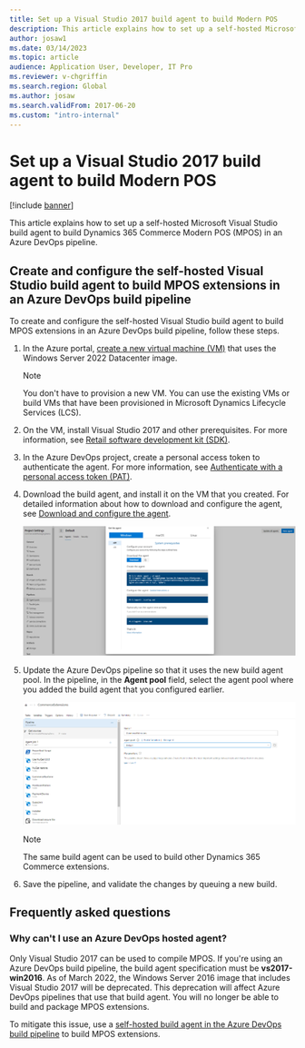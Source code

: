 ```yaml
---
title: Set up a Visual Studio 2017 build agent to build Modern POS
description: This article explains how to set up a self-hosted Microsoft Visual Studio build agent to build Dynamics 365 Commerce Modern POS (MPOS) in an Azure DevOps pipeline.
author: josaw1
ms.date: 03/14/2023
ms.topic: article
audience: Application User, Developer, IT Pro
ms.reviewer: v-chgriffin
ms.search.region: Global
ms.author: josaw
ms.search.validFrom: 2017-06-20
ms.custom: "intro-internal"
---
```


# Set up a Visual Studio 2017 build agent to build Modern POS

[!include [banner](../../../includes/banner.md)]

This article explains how to set up a self-hosted Microsoft Visual Studio build agent to build Dynamics 365 Commerce Modern POS (MPOS) in an Azure DevOps pipeline.

## Create and configure the self-hosted Visual Studio build agent to build MPOS extensions in an Azure DevOps build pipeline

To create and configure the self-hosted Visual Studio build agent to build MPOS extensions in an Azure DevOps build pipeline, follow these steps.

1. In the Azure portal, [create a new virtual machine (VM)](/azure/virtual-machines/windows/quick-create-portal) that uses the Windows Server 2022 Datacenter image.

    > [!NOTE]
    > You don't have to provision a new VM. You can use the existing VMs or build VMs that have been provisioned in Microsoft Dynamics Lifecycle Services (LCS).

1. On the VM, install Visual Studio 2017 and other prerequisites. For more information, see [Retail software development kit (SDK)](retail-sdk-overview.md#prerequisites).
1. In the Azure DevOps project, create a personal access token to authenticate the agent. For more information, see [Authenticate with a personal access token (PAT)](/azure/devops/pipelines/agents/v2-windows?view=azure-devops#authenticate-with-a-personal-access-token-pat&preserve-view=true).
1. Download the build agent, and install it on the VM that you created. For detailed information about how to download and configure the agent, see [Download and configure the agent](/azure/devops/pipelines/agents/v2-windows?view=azure-devops#download-and-configure-the-agent&preserve-view=true).

    ![Build agent setup.](media/AgentSetup.png)

1. Update the Azure DevOps pipeline so that it uses the new build agent pool. In the pipeline, in the **Agent pool** field, select the agent pool where you added the build agent that you configured earlier.

    ![Pipeline configuration.](media/AgentConfigure.png)

    > [!NOTE]
    > The same build agent can be used to build other Dynamics 365 Commerce extensions.

1. Save the pipeline, and validate the changes by queuing a new build.

## Frequently asked questions

### Why can't I use an Azure DevOps hosted agent?

Only Visual Studio 2017 can be used to compile MPOS. If you're using an Azure DevOps build pipeline, the build agent specification must be **vs2017-win2016**. As of March 2022, the Windows Server 2016 image that includes Visual Studio 2017 will be deprecated. This deprecation will affect Azure DevOps pipelines that use that build agent. You will no longer be able to build and package MPOS extensions.

To mitigate this issue, use a [self-hosted build agent in the Azure DevOps build pipeline](/azure/devops/pipelines/agents/v2-windows?view=azure-devops&preserve-view=true) to build MPOS extensions.
